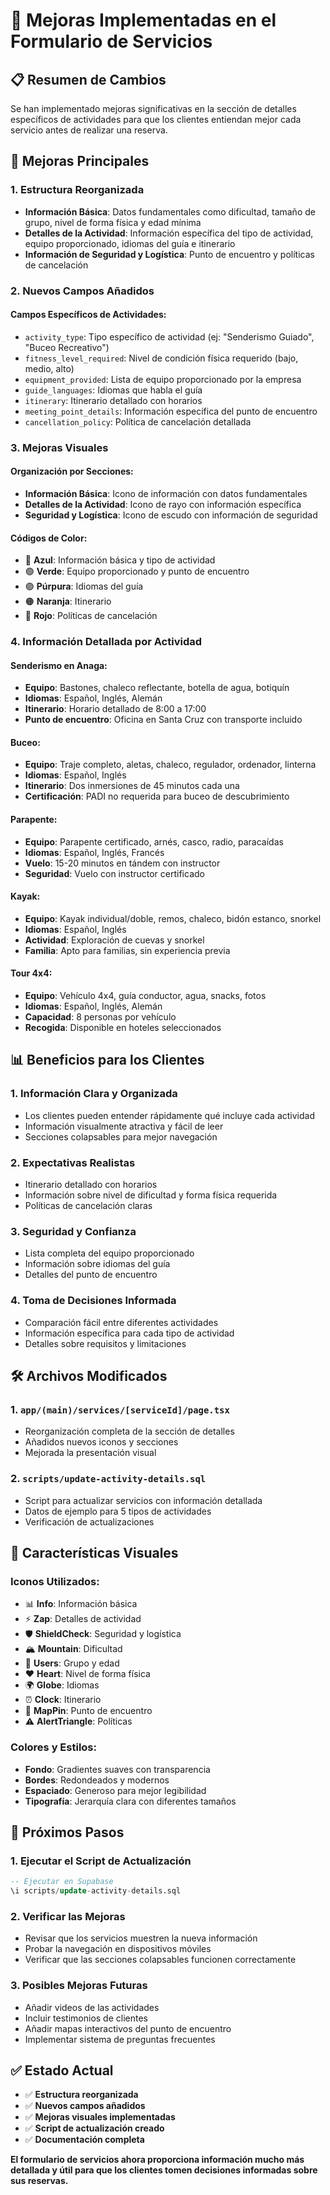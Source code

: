 # 🚀 Mejoras Implementadas en el Formulario de Servicios

## 📋 **Resumen de Cambios**

Se han implementado mejoras significativas en la sección de detalles específicos de actividades para que los clientes entiendan mejor cada servicio antes de realizar una reserva.

## 🎯 **Mejoras Principales**

### 1. **Estructura Reorganizada**
- **Información Básica**: Datos fundamentales como dificultad, tamaño de grupo, nivel de forma física y edad mínima
- **Detalles de la Actividad**: Información específica del tipo de actividad, equipo proporcionado, idiomas del guía e itinerario
- **Información de Seguridad y Logística**: Punto de encuentro y políticas de cancelación

### 2. **Nuevos Campos Añadidos**

#### **Campos Específicos de Actividades:**
- `activity_type`: Tipo específico de actividad (ej: "Senderismo Guiado", "Buceo Recreativo")
- `fitness_level_required`: Nivel de condición física requerido (bajo, medio, alto)
- `equipment_provided`: Lista de equipo proporcionado por la empresa
- `guide_languages`: Idiomas que habla el guía
- `itinerary`: Itinerario detallado con horarios
- `meeting_point_details`: Información específica del punto de encuentro
- `cancellation_policy`: Política de cancelación detallada

### 3. **Mejoras Visuales**

#### **Organización por Secciones:**
- **Información Básica**: Icono de información con datos fundamentales
- **Detalles de la Actividad**: Icono de rayo con información específica
- **Seguridad y Logística**: Icono de escudo con información de seguridad

#### **Códigos de Color:**
- 🔵 **Azul**: Información básica y tipo de actividad
- 🟢 **Verde**: Equipo proporcionado y punto de encuentro
- 🟣 **Púrpura**: Idiomas del guía
- 🟠 **Naranja**: Itinerario
- 🔴 **Rojo**: Políticas de cancelación

### 4. **Información Detallada por Actividad**

#### **Senderismo en Anaga:**
- **Equipo**: Bastones, chaleco reflectante, botella de agua, botiquín
- **Idiomas**: Español, Inglés, Alemán
- **Itinerario**: Horario detallado de 8:00 a 17:00
- **Punto de encuentro**: Oficina en Santa Cruz con transporte incluido

#### **Buceo:**
- **Equipo**: Traje completo, aletas, chaleco, regulador, ordenador, linterna
- **Idiomas**: Español, Inglés
- **Itinerario**: Dos inmersiones de 45 minutos cada una
- **Certificación**: PADI no requerida para buceo de descubrimiento

#### **Parapente:**
- **Equipo**: Parapente certificado, arnés, casco, radio, paracaídas
- **Idiomas**: Español, Inglés, Francés
- **Vuelo**: 15-20 minutos en tándem con instructor
- **Seguridad**: Vuelo con instructor certificado

#### **Kayak:**
- **Equipo**: Kayak individual/doble, remos, chaleco, bidón estanco, snorkel
- **Idiomas**: Español, Inglés
- **Actividad**: Exploración de cuevas y snorkel
- **Familia**: Apto para familias, sin experiencia previa

#### **Tour 4x4:**
- **Equipo**: Vehículo 4x4, guía conductor, agua, snacks, fotos
- **Idiomas**: Español, Inglés, Alemán
- **Capacidad**: 8 personas por vehículo
- **Recogida**: Disponible en hoteles seleccionados

## 📊 **Beneficios para los Clientes**

### 1. **Información Clara y Organizada**
- Los clientes pueden entender rápidamente qué incluye cada actividad
- Información visualmente atractiva y fácil de leer
- Secciones colapsables para mejor navegación

### 2. **Expectativas Realistas**
- Itinerario detallado con horarios
- Información sobre nivel de dificultad y forma física requerida
- Políticas de cancelación claras

### 3. **Seguridad y Confianza**
- Lista completa del equipo proporcionado
- Información sobre idiomas del guía
- Detalles del punto de encuentro

### 4. **Toma de Decisiones Informada**
- Comparación fácil entre diferentes actividades
- Información específica para cada tipo de actividad
- Detalles sobre requisitos y limitaciones

## 🛠️ **Archivos Modificados**

### 1. **`app/(main)/services/[serviceId]/page.tsx`**
- Reorganización completa de la sección de detalles
- Añadidos nuevos iconos y secciones
- Mejorada la presentación visual

### 2. **`scripts/update-activity-details.sql`**
- Script para actualizar servicios con información detallada
- Datos de ejemplo para 5 tipos de actividades
- Verificación de actualizaciones

## 🎨 **Características Visuales**

### **Iconos Utilizados:**
- 📊 **Info**: Información básica
- ⚡ **Zap**: Detalles de actividad
- 🛡️ **ShieldCheck**: Seguridad y logística
- 🏔️ **Mountain**: Dificultad
- 👥 **Users**: Grupo y edad
- ❤️ **Heart**: Nivel de forma física
- 🌍 **Globe**: Idiomas
- ⏰ **Clock**: Itinerario
- 📍 **MapPin**: Punto de encuentro
- ⚠️ **AlertTriangle**: Políticas

### **Colores y Estilos:**
- **Fondo**: Gradientes suaves con transparencia
- **Bordes**: Redondeados y modernos
- **Espaciado**: Generoso para mejor legibilidad
- **Tipografía**: Jerarquía clara con diferentes tamaños

## 🚀 **Próximos Pasos**

### 1. **Ejecutar el Script de Actualización**
```sql
-- Ejecutar en Supabase
\i scripts/update-activity-details.sql
```

### 2. **Verificar las Mejoras**
- Revisar que los servicios muestren la nueva información
- Probar la navegación en dispositivos móviles
- Verificar que las secciones colapsables funcionen correctamente

### 3. **Posibles Mejoras Futuras**
- Añadir videos de las actividades
- Incluir testimonios de clientes
- Añadir mapas interactivos del punto de encuentro
- Implementar sistema de preguntas frecuentes

## ✅ **Estado Actual**

- ✅ **Estructura reorganizada**
- ✅ **Nuevos campos añadidos**
- ✅ **Mejoras visuales implementadas**
- ✅ **Script de actualización creado**
- ✅ **Documentación completa**

**El formulario de servicios ahora proporciona información mucho más detallada y útil para que los clientes tomen decisiones informadas sobre sus reservas.** 